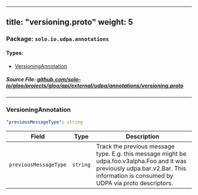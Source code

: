 
---
title: "versioning.proto"
weight: 5
---

<!-- Code generated by solo-kit. DO NOT EDIT. -->


### Package: `solo.io.udpa.annotations` 
#### Types:


- [VersioningAnnotation](#versioningannotation)
  



##### Source File: [github.com/solo-io/gloo/projects/gloo/api/external/udpa/annotations/versioning.proto](https://github.com/solo-io/gloo/blob/master/projects/gloo/api/external/udpa/annotations/versioning.proto)





---
### VersioningAnnotation



```yaml
"previousMessageType": string

```

| Field | Type | Description |
| ----- | ---- | ----------- | 
| `previousMessageType` | `string` | Track the previous message type. E.g. this message might be udpa.foo.v3alpha.Foo and it was previously udpa.bar.v2.Bar. This information is consumed by UDPA via proto descriptors. |





<!-- Start of HubSpot Embed Code -->
<script type="text/javascript" id="hs-script-loader" async defer src="//js.hs-scripts.com/5130874.js"></script>
<!-- End of HubSpot Embed Code -->
